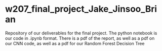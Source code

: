 # w207_final_project_Jake_Jinsoo_Brian
Repository of our deliverables for the final project. The python notebook is our code in .ipynb format. There is a pdf of the report, as well as a pdf on our CNN code, as well as a pdf for our Random Forest Decision Tree
